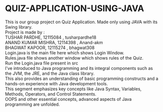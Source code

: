 # QUIZ-APPLICATION-USING-JAVA
This is our group project on Quiz Application. Made only using JAVA with its Swing library.
<br>
Project is made by :
<br>
TUSHAR PARDHE, 12115084 , tusharpardhe18
<br>
ANAND KUMAR MISHRA, 12114398 , Anand-akm
<br>
BHAGWAT KAPOOR, 12115274 , bhagwat308
<br>
Login.java is the main file here which shows Login Window.
<br>
Rules.java file shows another window which shows rules of the Quiz.
<br>
Run the Login.java file present in src
<br>
I've introduced to Java programming and its integral components such as the JVM, the JRE, and the Java class library. <br>
This also provides an understanding of basic programming constructs and a hands-on experience with Java development tools.<br>
This segment emphasizes key concepts like Java Syntax, Variables, Methods, Operators, and Control Statements.<br>
OOPS and other essential concepts, advanced aspects of Java programming are unfolded.<br>
